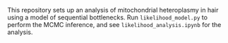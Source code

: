 This repository sets up an analysis of mitochondrial heteroplasmy in hair using
a model of sequential bottlenecks. Run `likelihood_model.py` to perform the
MCMC inference, and see `likelihood_analysis.ipynb` for the analysis.
